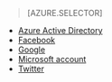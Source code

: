 > [AZURE.SELECTOR]
- [Azure Active Directory](../articles/app-service-mobile/app-service-mobile-how-to-configure-active-directory-authentication.md)
- [Facebook](../articles/app-service-mobile/app-service-mobile-how-to-configure-facebook-authentication.md)
- [Google](../articles/app-service-mobile/app-service-mobile-how-to-configure-google-authentication.md)
- [Microsoft account](../articles/app-service-mobile/app-service-mobile-how-to-configure-microsoft-authentication.md)
- [Twitter](../articles/app-service-mobile/app-service-mobile-how-to-configure-twitter-authentication.md)

<!---HONumber=AcomDC_1125_2015-->